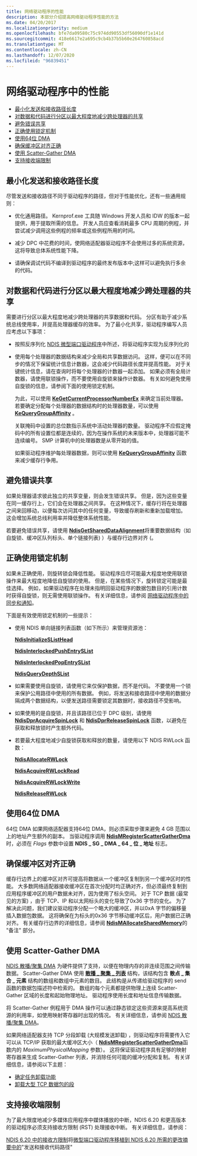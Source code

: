 ```yaml
---
title: 网络驱动程序的性能
description: 本部分介绍提高网络驱动程序性能的方法
ms.date: 04/20/2017
ms.localizationpriority: medium
ms.openlocfilehash: bfe7da09580c75c974dd90553df56090df1e141d
ms.sourcegitcommit: 418e6617e2a695c9cb4b37b5b60e264760858acd
ms.translationtype: MT
ms.contentlocale: zh-CN
ms.lasthandoff: 12/07/2020
ms.locfileid: "96839451"
---
```

# <a name="performance-in-network-drivers"></a>网络驱动程序中的性能


-   [最小化发送和接收路径长度](#minimizing-send-and-receive-path-length)
-   [对数据和代码进行分区以最大程度地减少跨处理器的共享](#partitioning-data-and-code-to-minimize-sharing-across-processors)
-   [避免错误共享](#avoiding-false-sharing)
-   [正确使用锁定机制](#using-locking-mechanisms-properly)
-   [使用64位 DMA](#using-64-bit-dma)
-   [确保缓冲区对齐正确](#ensuring-proper-buffer-alignment)
-   [使用 Scatter-Gather DMA](#using-scatter-gather-dma)
-   [支持接收端限制](#supporting-receive-side-throttle)

## <a name="minimizing-send-and-receive-path-length"></a>最小化发送和接收路径长度


尽管发送和接收路径不同于驱动程序的路径，但对于性能优化，还有一些通用规则：

-   优化通用路径。 Kernprof.exe 工具随 Windows 开发人员和 IDW 的版本一起提供，用于提取所需的信息。 开发人员应查看消耗最多 CPU 周期的例程，并尝试减少调用这些例程的频率或这些例程所用的时间。

-   减少 DPC 中花费的时间，使网络适配器驱动程序不会使用过多的系统资源，这将导致总体系统性能下降。

-   请确保调试代码不编译到驱动程序的最终发布版本中;这样可以避免执行多余的代码。

## <a name="partitioning-data-and-code-to-minimize-sharing-across-processors"></a>对数据和代码进行分区以最大程度地减少跨处理器的共享


需要进行分区以最大程度地减少跨处理器的共享数据和代码。 分区有助于减少系统总线使用率，并提高处理器缓存的效率。 为了最小化共享，驱动程序编写人员应考虑以下事项：

-   按照反序列化 [NDIS 微型端口驱动程序](deserialized-ndis-miniport-drivers.md)中所述，将驱动程序实现为反序列化的

-   使用每个处理器的数据结构来减少全局和共享数据访问。 这样，便可以在不同步的情况下保留统计信息计数器，这会减少代码路径长度并提高性能。 对于关键统计信息，请在查询时将每个处理器的计数器一起添加。 如果必须有全局计数器，请使用联锁操作，而不要使用自旋锁来操作计数器。 有关如何避免使用自旋锁的信息，请参阅下面的使用锁定机制。

    为此，可以使用 [**KeGetCurrentProcessorNumberEx**](/windows-hardware/drivers/ddi/ntddk/nf-ntddk-kegetcurrentprocessornumberex) 来确定当前处理器。 若要确定分配每个处理器的数据结构时的处理器数量，可以使用 [**KeQueryGroupAffinity**](/windows-hardware/drivers/ddi/ntddk/nf-ntddk-kequerygroupaffinity) 。

    关联掩码中设置的总位数指示系统中活动处理器的数量。 驱动程序不应假定掩码中的所有设置位都是连续的，因为在操作系统的未来版本中，处理器可能不连续编号。 SMP 计算机中的处理器数是从零开始的值。

    如果驱动程序维护每处理器数据，则可以使用 [**KeQueryGroupAffinity**](/windows-hardware/drivers/ddi/ntddk/nf-ntddk-kequerygroupaffinity) 函数来减少缓存行争用。

## <a name="avoiding-false-sharing"></a>避免错误共享


如果处理器请求彼此独立的共享变量，则会发生错误共享。 但是，因为这些变量在同一缓存行上，它们会在处理器之间共享。 在这种情况下，缓存行将在处理器之间来回移动，以便每次访问其中的任何变量，导致缓存刷新和重新加载增加。 这会增加系统总线利用率并降低整体系统性能。

若要避免错误共享，请使用 [**NdisGetSharedDataAlignment**](/windows-hardware/drivers/ddi/ndis/nf-ndis-ndisgetshareddataalignment)将重要数据结构（如自旋锁、缓冲区队列标头、单个链接列表) ）与缓存行边界对齐 (。

## <a name="using-locking-mechanisms-properly"></a>正确使用锁定机制


如果未正确使用，则旋转锁会降低性能。 驱动程序应尽可能最大程度地使用联锁操作来最大程度地降低自旋锁的使用。 但是，在某些情况下，旋转锁定可能是最佳选择。 例如，如果驱动程序在处理未指明回驱动程序的数据包数目的引用计数时获得自旋锁，则无需使用联锁操作。 有关详细信息，请参阅 [网络驱动程序中的同步和通知](synchronization-and-notification-in-network-drivers.md)。

下面是有效使用锁定机制的一些提示：

-   使用 NDIS 单向链接列表函数（如下所示）来管理资源池：

    [**NdisInitializeSListHead**](/windows-hardware/drivers/ddi/ndis/nf-ndis-ndisinitializeslisthead)

    [**NdisInterlockedPushEntrySList**](/windows-hardware/drivers/ddi/ndis/nf-ndis-ndisinterlockedpushentryslist)

    [**NdisInterlockedPopEntrySList**](/windows-hardware/drivers/ddi/ndis/nf-ndis-ndisinterlockedpopentryslist)

    [**NdisQueryDepthSList**](/windows-hardware/drivers/ddi/ndis/nf-ndis-ndisquerydepthslist)

-   如果需要使用自旋锁，请使用它来仅保护数据，而不是代码。 不要使用一个锁来保护公用路径中使用的所有数据。 例如，将发送和接收路径中使用的数据分隔成两个数据结构，以便发送路径需要锁定其数据时，接收路径不受影响。

-   如果使用的是自旋锁，并且该路径已位于 DPC 级别，请使用 [**NdisDprAcquireSpinLock**](/windows-hardware/drivers/ddi/ndis/nf-ndis-ndisdpracquirespinlock) 和 [**NdisDprReleaseSpinLock**](/windows-hardware/drivers/ddi/ndis/nf-ndis-ndisdprreleasespinlock) 函数，以避免在获取和释放锁时产生额外代码。

-   若要最大程度地减少自旋锁获取和释放的数量，请使用以下 NDIS RWLock 函数：

    [**NdisAllocateRWLock**](/windows-hardware/drivers/ddi/ndis/nf-ndis-ndisallocaterwlock)

    [**NdisAcquireRWLockRead**](/windows-hardware/drivers/ddi/ndis/nf-ndis-ndisacquirerwlockread)

    [**NdisAcquireRWLockWrite**](/windows-hardware/drivers/ddi/ndis/nf-ndis-ndisacquirerwlockwrite)

    [**NdisReleaseRWLock**](/windows-hardware/drivers/ddi/ndis/nf-ndis-ndisreleaserwlock)

## <a name="using-64-bit-dma"></a>使用64位 DMA


64位 DMA 如果网络适配器支持64位 DMA，则必须采取步骤来避免 4 GB 范围以上的地址产生额外的副本。 当驱动程序调用 [**NdisMRegisterScatterGatherDma**](/windows-hardware/drivers/ddi/ndis/nf-ndis-ndismregisterscattergatherdma)时，必须在 *Flags* 参数中设置 **NDIS \_ SG \_ DMA \_ 64 \_ 位 \_ 地址** 标志。

## <a name="ensuring-proper-buffer-alignment"></a>确保缓冲区对齐正确


缓存行边界上的缓冲区对齐可提高将数据从一个缓冲区复制到另一个缓冲区时的性能。 大多数网络适配器接收缓冲区在首次分配时均正确对齐，但必须最终复制到应用程序缓冲区的用户数据未对齐，因为使用了标头空间。 对于 TCP 数据 (最常见的方案) ，由于 TCP、IP 和以太网标头的变化导致了0x36 字节的变化。 为了解决此问题，我们建议驱动程序分配一个略大的缓冲区，并以0xA 字节的偏移量插入数据包数据。 这将确保在为标头的0x36 字节移动缓冲区后，用户数据已正确对齐。 有关缓存行边界的详细信息，请参阅 [**NdisMAllocateSharedMemory**](/windows-hardware/drivers/ddi/ndis/nf-ndis-ndismallocatesharedmemory)的 "备注" 部分。

## <a name="using-scatter-gather-dma"></a>使用 Scatter-Gather DMA


[NDIS 散播/聚集 DMA](ndis-scatter-gather-dma.md) 为硬件提供了支持，以便在物理内存的非连续范围之间传输数据。 Scatter-Gather DMA 使用 [**散播 \_ 聚集 \_ 列表**](/windows-hardware/drivers/ddi/wdm/ns-wdm-_scatter_gather_list) 结构，该结构包含 **散点 \_ 集合 \_ 元素** 结构的数组和数组中元素的数目。 此结构是从传递给驱动程序的 send 函数的数据包描述符中检索的。 数组的每个元素都提供物理上连续 Scatter-Gather 区域的长度和起始物理地址。 驱动程序使用长度和地址信息传输数据。

将 Scatter-Gather 例程用于 DMA 操作可以通过静态锁定这些资源来提高系统资源的利用率，如使用映射寄存器时出现的情况。 有关详细信息，请参阅 [NDIS 散播/聚集 DMA](ndis-scatter-gather-dma.md)。

如果网络适配器支持 TCP 分段卸载 (大规模发送卸载) ，则驱动程序将需要传入它可以从 TCP/IP 获取的最大缓冲区大小（ [**NdisMRegisterScatterGatherDma**](/windows-hardware/drivers/ddi/ndis/nf-ndis-ndismregisterscattergatherdma)函数内的 *MaximumPhysicalMapping* 参数）。 这将保证驱动程序具有足够的映射寄存器来生成 Scatter-Gather 列表，并消除任何可能的缓冲分配和复制。 有关详细信息，请参阅以下主题：

- [确定任务卸载功能](determining-task-offload-capabilities.md)
- [卸载大型 TCP 数据包的段](offloading-the-segmentation-of-large-tcp-packets.md)

## <a name="supporting-receive-side-throttle"></a>支持接收端限制


为了最大限度地减少多媒体应用程序中媒体播放的中断，NDIS 6.20 和更高版本的驱动程序必须支持接收方限制 (RST) 处理接收中断。 有关详细信息，请参阅：

[NDIS 6.20 中的接收方限制](receive-side-throttle-in-ndis-6-20.md)将[微型端口驱动程序移植到 NDIS 6.20 所需的更改摘要中的](summary-of-changes-required-to-port-a-miniport-driver-to-ndis-6-20.md)"发送和接收代码路径"
 

